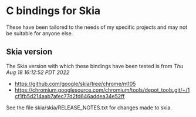 # C bindings for Skia

These have been tailored to the needs of my specific projects and may not be suitable for anyone else.

## Skia version

The Skia version with which these bindings have been tested is from _Thu Aug 18 16:12:52 PDT 2022_
* https://github.com/google/skia/tree/chrome/m105
* https://chromium.googlesource.com/chromium/tools/depot_tools.git/+/1cf1fb5d214aab7afec77d2fd646addea34e52ff

See the file skia/skia/RELEASE_NOTES.txt for changes made to skia.
